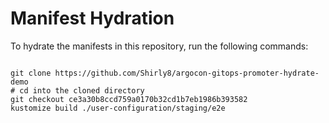 
# Manifest Hydration

To hydrate the manifests in this repository, run the following commands:

```shell

git clone https://github.com/Shirly8/argocon-gitops-promoter-hydrate-demo
# cd into the cloned directory
git checkout ce3a30b8ccd759a0170b32cd1b7eb1986b393582
kustomize build ./user-configuration/staging/e2e
```